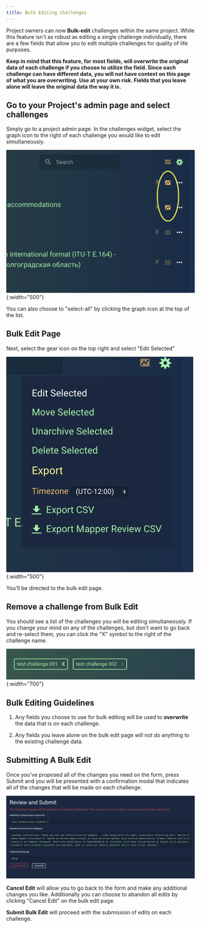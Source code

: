 ```yaml
---
title: Bulk Editing Challenges
---
```


Project owners can now **Bulk-edit** challenges within the same project.  While this feature isn't as robust as editing a single challenge individually, there are a few fields that allow you to edit multiple challenges for quality of life purposes.

**Keep in mind that this feature, for most fields, will overwrite the original data of each challenge if you choose to utilize the field. Since each challenge can have different data, you will not have context on this page of what you are overwriting.  Use at your own risk.  Fields that you leave alone will leave the original data the way it is.**

## Go to your Project's admin page and select challenges

Simply go to a project admin page.  In the challenges widget, select the graph icon to the right of each challenge you would like to edit simultaneously.

![](/media/bulk-edit-1.png){:width="500"}

You can also choose to "select-all" by clicking the graph icon at the top of the list.

## Bulk Edit Page

Next, select the gear icon on the top right and select "Edit Selected"

![](/media/bulk-edit-2.png){:width="500"}

You'll be directed to the bulk edit page.

## Remove a challenge from Bulk Edit

You should see a list of the challenges you will be editing simultaneously.  If you change your mind on any of the challenges, but don't want to go back and re-select them, you can click the "X" symbol to the right of the challenge name.

![](/media/bulk-edit-3.png){:width="700"}

## Bulk Editing Guidelines

1. Any fields you choose to use for bulk editing will be used to **overwrite** the data that is on each challenge.

2. Any fields you leave alone on the bulk edit page will not do anything to the existing challenge data.

## Submitting A Bulk Edit

Once you've proposed all of the changes you need on the form, press Submit and you will be presented with a confirmation modal that indicates all of the changes that will be made on each challenge.

![](/media/bulk-edit-4.png)

**Cancel Edit** will allow you to go back to the form and make any additional changes you like.  Additionally you can choose to abandon all edits by clicking "Cancel Edit" on the bulk edit page.

**Submit Bulk Edit** will proceed with the submission of edits on each challenge.

